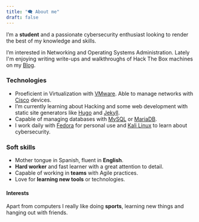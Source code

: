 ```yaml
---
title: "🗨️ About me"
draft: false
---
```


I’m a **student** and a passionate cybersecurity enthusiast looking to render the best of my knowledge and skills.

I’m interested in Networking and Operating Systems Administration. Lately I'm enjoying writing write-ups and walkthroughs of Hack The Box machines on my [Blog](https://raulsanchezzt.gitbook.io/hack-the-box/).

### Technologies
- Proeficient in Virtualization with [VMware](https://www.vmware.com/). Able to manage networks with [Cisco](https://www.cisco.com/) devices.
- I’m currently learning about Hacking and some web development with static site generators like [Hugo](https://gohugo.io/) and [Jekyll](https://jekyllrb.com/).
- Capable of managing databases with [MySQL](https://www.mysql.com/) or [MariaDB](https://mariadb.org/).
- I work daily with [Fedora](https://getfedora.org/) for personal use and [Kali Linux](https://www.kali.org/) to learn about cybersecurity.

### Soft skills
- Mother tongue in Spanish, fluent in **English**.
- **Hard worker** and fast learner with a great attention to detail.
- Capable of working in **teams** with Agile practices.
- Love for **learning new tools** or technologies.

#### Interests
Apart from computers I really like doing **sports**, learning new things and hanging out with friends.